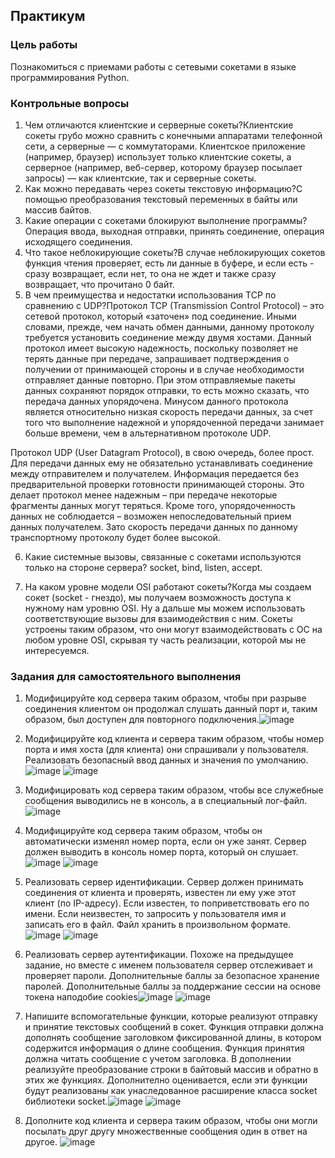 <!----- Conversion time: 1.019 seconds.


Using this Markdown file:

1. Cut and paste this output into your source file.
2. See the notes and action items below regarding this conversion run.
3. Check the rendered output (headings, lists, code blocks, tables) for proper
   formatting and use a linkchecker before you publish this page.

Conversion notes:

* Docs to Markdown version 1.0β17
* Wed Sep 18 2019 01:22:59 GMT-0700 (PDT)
* Source doc: https://docs.google.com/open?id=13Bwj-zrzPHWxDyeuZUzSwTNSqtZj9FI-spwD9tnhUTA
----->


## Практикум

### Цель работы

Познакомиться с приемами работы с сетевыми сокетами в языке программирования Python.

### Контрольные вопросы

1. Чем отличаются клиентские и серверные сокеты?Клиентские сокеты грубо можно сравнить с конечными аппаратами телефонной сети, а серверные — с коммутаторами. Клиентское приложение (например, браузер) использует только клиентские сокеты, а серверное (например, веб-сервер, которому браузер посылает запросы) — как клиентские, так и серверные сокеты.
2. Как можно передавать через сокеты текстовую информацию?С помощью преобразования текстовый переменных в байты или массив байтов.
3. Какие операции с сокетами блокируют выполнение программы?Операция ввода, выходная отправки, принять соединение, операция исходящего соединения.
4. Что такое неблокирующие сокеты?В случае неблокирующих сокетов функция чтения проверяет, есть ли данные в буфере, и если есть - сразу возвращает, если нет, то она не ждет и также сразу возвращает, что прочитано 0 байт.
5. В чем преимущества и недостатки использования TCP по сравнению с UDP?Протокол TCP (Transmission Control Protocol) – это сетевой протокол, который «заточен» под соединение. Иными словами, прежде, чем начать обмен данными, данному протоколу требуется установить соединение между двумя хостами. Данный протокол имеет высокую надежность, поскольку позволяет не терять данные при передаче, запрашивает подтверждения о получении от принимающей стороны и в случае необходимости отправляет данные повторно. При этом отправляемые пакеты данных сохраняют порядок отправки, то есть можно сказать, что передача данных упорядочена. Минусом данного протокола является относительно низкая скорость передачи данных, за счет того что выполнение надежной и упорядоченной передачи занимает больше времени, чем в альтернативном протоколе UDP.

Протокол UDP (User Datagram Protocol), в свою очередь, более прост. Для передачи данных ему не обязательно устанавливать соединение между отправителем и получателем. Информация передается без предварительной проверки готовности принимающей стороны. Это делает протокол менее надежным – при передаче некоторые фрагменты данных могут теряться. Кроме того, упорядоченность данных не соблюдается – возможен непоследовательный прием данных получателем. Зато скорость передачи данных по данному транспортному протоколу будет более высокой.

6. Какие системные вызовы, связанные с сокетами используются только на стороне сервера? socket, bind, listen, accept.

7. На каком уровне модели OSI работают сокеты?Когда мы создаем сокет (socket - гнездо), мы получаем возможность доступа к нужному нам уровню OSI. Ну а дальше мы можем использовать соответствующие вызовы для взаимодействия с ним. Сокеты устроены таким образом, что они могут взаимодействовать с ОС на любом уровне OSI, скрывая ту часть реализации, которой мы не интересуемся.

### Задания для самостоятельного выполнения

1. Модифицируйте код сервера таким образом, чтобы при разрыве соединения клиентом он продолжал слушать данный порт и, таким образом, был доступен для повторного подключения.![image](https://user-images.githubusercontent.com/70951761/139717821-bca02d68-1617-4a78-98cd-13eceef71e16.png)

2. Модифицируйте код клиента и сервера таким образом, чтобы номер порта и имя хоста (для клиента) они спрашивали у пользователя. Реализовать безопасный ввод данных и значения по умолчанию.
![image](https://user-images.githubusercontent.com/70951761/139717917-81ccf38a-c086-4de8-96f3-8d3f6764ecc7.png)
![image](https://user-images.githubusercontent.com/70951761/139717990-4f1c8d72-0e4a-4129-b703-bb209d862573.png)

3. Модифицировать код сервера таким образом, чтобы все служебные сообщения выводились не в консоль, а в специальный лог-файл.![image](https://user-images.githubusercontent.com/70951761/139718039-0e0dd264-f54c-45bf-940e-bd0624b119d0.png)

4. Модифицируйте код сервера таким образом, чтобы он автоматически изменял номер порта, если он уже занят. Сервер должен выводить в консоль номер порта, который он слушает.![image](https://user-images.githubusercontent.com/70951761/139718081-c6ac1ec4-5734-4dd5-ab9b-beb38266f800.png)
![image](https://user-images.githubusercontent.com/70951761/139718174-d2876f77-31e4-4809-b21e-720562ef58db.png)

5. Реализовать сервер идентификации. Сервер должен принимать соединения от клиента и проверять, известен ли ему уже этот клиент (по IP-адресу). Если известен, то поприветствовать его по имени. Если неизвестен, то запросить у пользователя имя и записать его в файл. Файл хранить в произвольном формате.![image](https://user-images.githubusercontent.com/70951761/139718252-aa2f6eb8-70f5-4b8b-97f1-d52719c28f21.png)
![image](https://user-images.githubusercontent.com/70951761/139718305-635aa6ba-ed35-41a5-bca0-87a3897377cf.png)

6. Реализовать сервер аутентификации. Похоже на предыдущее задание, но вместе с именем пользователя сервер отслеживает и проверяет пароли. Дополнительные баллы за безопасное хранение паролей. Дополнительные баллы за поддержание сессии на основе токена наподобие cookies![image](https://user-images.githubusercontent.com/70951761/139718363-1233edee-82ba-4c80-a77a-db2985284af6.png)
![image](https://user-images.githubusercontent.com/70951761/139718394-0e87281e-4a77-478b-95a8-815b09b99ff3.png)

7. Напишите вспомогательные функции, которые реализуют отправку и принятие текстовых сообщений в сокет. Функция отправки должна дополнять сообщение заголовком фиксированной длины, в котором содержится информация о длине сообщения. Функция принятия должна читать сообщение с учетом заголовка. В дополнении реализуйте преобразование строки в байтовый массив и обратно в этих же функциях. Дополнително оценивается, если эти функции будут реализованы как унаследованное расширение класса socket библиотеки socket.![image](https://user-images.githubusercontent.com/70951761/139718465-86f2784c-6dd9-45dc-9531-ddfbc075a4d0.png)
![image](https://user-images.githubusercontent.com/70951761/139718577-9cb4aa3e-9d4a-45ea-8863-a7abbfafe698.png)

8. Дополните код клиента и сервера таким образом, чтобы они могли посылать друг другу множественные сообщения один в ответ на другое.
![image](https://user-images.githubusercontent.com/70951761/139718887-23439dfd-847e-404f-b13a-84d559aa3b4c.png)


<!-- Docs to Markdown version 1.0β17 -->
